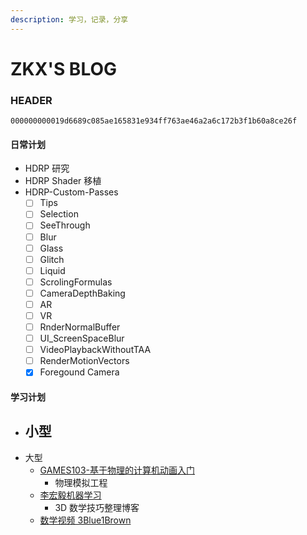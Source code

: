 ```yaml
---
description: 学习，记录，分享
---
```


# ZKX'S BLOG

### HEADER

`000000000019d6689c085ae165831e934ff763ae46a2a6c172b3f1b60a8ce26f`

#### 日常计划

- HDRP 研究
- HDRP Shader 移植
- HDRP-Custom-Passes
  - [ ] Tips
  - [ ] Selection
  - [ ] SeeThrough
  - [ ] Blur
  - [ ] Glass
  - [ ] Glitch
  - [ ] Liquid
  - [ ] ScrolingFormulas
  - [ ] CameraDepthBaking
  - [ ] AR
  - [ ] VR
  - [ ] RnderNormalBuffer
  - [ ] UI_ScreenSpaceBlur
  - [ ] VideoPlaybackWithoutTAA
  - [ ] RenderMotionVectors
  - [x] Foregound Camera

#### 学习计划

- 小型
  - 
- 大型
  - [GAMES103-基于物理的计算机动画入门](https://www.bilibili.com/video/BV12Q4y1S73g)
    - 物理模拟工程
  - [李宏毅机器学习](https://www.bilibili.com/video/BV1JE411g7XF)
    - 3D 数学技巧整理博客
  - [数学视频 3Blue1Brown](https://space.bilibili.com/88461692/)